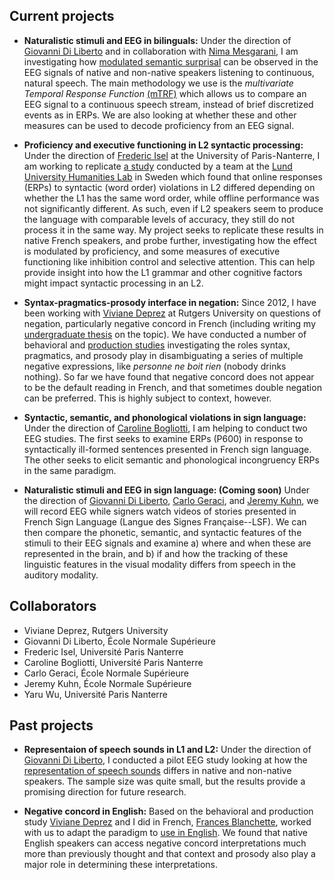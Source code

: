 ## Current projects
- **Naturalistic stimuli and EEG in bilinguals:** Under the direction of [Giovanni Di Liberto](https://lsp.dec.ens.fr/en/member/7735/giovanni-di-liberto) and in collaboration with [Nima Mesgarani](http://nima.ee.columbia.edu/), I am investigating how [modulated semantic surprisal](https://www.biorxiv.org/content/10.1101/193201v1.full) can be observed in the EEG signals of native and non-native speakers listening to continuous, natural speech. The main methodology we use is the _multivariate Temporal Response Function_ [(mTRF)](https://www.ncbi.nlm.nih.gov/pubmed/27965557) which allows us to compare an EEG signal to a continuous speech stream, instead of brief discretized events as in ERPs. We are also looking at whether these and other measures can be used to decode proficiency from an EEG signal.

- **Proficiency and executive functioning in L2 syntactic processing:** Under the direction of [Frederic Isel](https://modyco.fr/fr/component/jsn/Fr%C3%A9d%C3%A9ric.html) at the University of Paris-Nanterre, I am working to replicate [a study](https://www.cambridge.org/core/journals/bilingualism-language-and-cognition/article/language-background-affects-online-word-order-processing-in-a-second-language-but-not-offline/2BA69A093E765439D5FA7083E9547BD6) conducted by a team at the [Lund University Humanities Lab](https://www.lunduniversity.lu.se/lucat/group/v1000037) in Sweden which found that online responses (ERPs) to syntactic (word order) violations in L2 differed depending on whether the L1 has the same word order, while offline performance was not significantly different. As such, even if L2 speakers seem to produce the language with comparable levels of accuracy, they still do not process it in the same way. My project seeks to replicate these results in native French speakers, and probe further, investigating how the effect is modulated by proficiency, and some measures of executive functioning like inhibition control and selective attention. This can help provide insight into how the L1 grammar and other cognitive factors might impact syntactic processing in an L2.

- **Syntax-pragmatics-prosody interface in negation:** Since 2012, I have been working with [Viviane Deprez](https://www.sites.google.com/site/experimentalsyntax4/customization) at Rutgers University on questions of negation, particularly negative concord in French (including writing my [undergraduate thesis](https://JeremyYeaton.github.io/files/Yeaton_UndergradThesis.pdf) on the topic). We have conducted a number of behavioral and [production studies](https://JeremyYeaton.github.io/files/lsrl_46.pdf) investigating the roles syntax, pragmatics, and prosody play in disambiguating a series of multiple negative expressions, like _personne ne boit rien_ (nobody drinks nothing). So far we have found that negative concord does not appear to be the default reading in French, and that sometimes double negation can be preferred. This is highly subject to context, however.

- **Syntactic, semantic, and phonological violations in sign language:** Under the direction of [Caroline Bogliotti](https://sites.google.com/site/carolinebogliotti/), I am helping to conduct two EEG studies. The first seeks to examine ERPs (P600) in response to syntactically ill-formed sentences presented in French sign language. The other seeks to elicit semantic and phonological incongruency ERPs in the same paradigm.

- **Naturalistic stimuli and EEG in sign language: (Coming soon)** Under the direction of [Giovanni Di Liberto](https://lsp.dec.ens.fr/en/member/7735/giovanni-di-liberto), [Carlo Geraci](https://sites.google.com/site/carlogeraci76/), and [Jeremy Kuhn](http://jeremykuhn.net/), we will record EEG while signers watch videos of stories presented in French Sign Language (Langue des Signes Française--LSF). We can then compare the phonetic, semantic, and syntactic features of the stimuli to their EEG signals and examine a) where and when these are represented in the brain, and b) if and how the tracking of these linguistic features in the visual modality differs from speech in the auditory modality.

## Collaborators
- Viviane Deprez, Rutgers University
- Giovanni Di Liberto, École Normale Supérieure
- Frederic Isel, Université Paris Nanterre
- Caroline Bogliotti, Université Paris Nanterre
- Carlo Geraci, École Normale Supérieure
- Jeremy Kuhn, École Normale Supérieure
- Yaru Wu, Université Paris Nanterre


## Past projects
- **Representaion of speech sounds in L1 and L2:** Under the direction of [Giovanni Di Liberto](https://lsp.dec.ens.fr/en/member/7735/giovanni-di-liberto), I conducted a pilot EEG study looking at how the [representation of speech sounds](https://www.ncbi.nlm.nih.gov/pubmed/26412129) differs in native and non-native speakers. The sample size was quite small, but the results provide a promising direction for future research.

- **Negative concord in English:** Based on the behavioral and production study [Viviane Deprez](https://www.sites.google.com/site/experimentalsyntax4/customization) and I did in French, [Frances Blanchette](https://cls.la.psu.edu/people/fkb), worked with us to adapt the paradigm to [use in English](https://JeremyYeaton.github.io/files/LSA2018_EnglishNCandDN.pdf). We found that native English speakers can access negative concord interpretations much more than previously thought and that context and prosody also play a major role in determining these interpretations.
